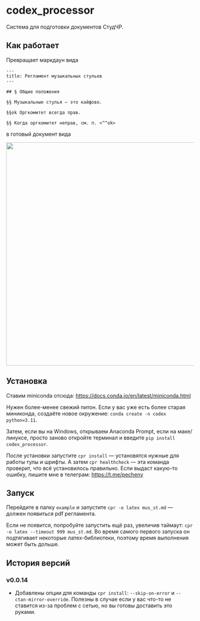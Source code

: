 # codex_processor

Система для подготовки документов СтудЧР.

## Как работает

Превращает маркдаун вида

```
---
title: Регламент музыкальных стульев
---

## § Общие положения

§§ Музыкальные стулья — это кайфово.

§§ok Оргкомитет всегда прав.

§§ Когда оргкомитет неправ, см. п. <^^ok>
```

в готовый документ вида

<img src="mus_st.jpg" width="600" />

## Установка

Ставим miniconda отсюда: <https://docs.conda.io/en/latest/miniconda.html>

Нужен более-менее свежий питон. Если у вас уже есть более старая миниконда, создаёте новое окружение: `conda create -n codex python=3.11`.

Затем, если вы на Windows, открываем Anaconda Prompt, если на маке/линуксе, просто заново откройте терминал и введите `pip install codex_processor`.

После установки запустите `cpr install` — установятся нужные для работы тулы и шрифты. А затем `cpr healthcheck` — эта команда проверит, что всё установилось правильно. Если выдаст какую-то ошибку, пишите мне в телеграм: <https://t.me/pecheny>

## Запуск

Перейдите в папку `example` и запустите `cpr -o latex mus_st.md` — должен появиться pdf регламента.

Если не появится, попробуйте запустить ещё раз, увеличив таймаут: `cpr -o latex --timeout 999 mus_st.md`. Во время самого первого запуска он подтягивает некоторые латех-библиотеки, поэтому время выполнения может быть дольше.

## История версий

### v0.0.14

- Добавлены опции для команды `cpr install`: `--skip-on-error` и `--ctan-mirror-override`. Полезны в случае если у вас что-то не ставится из-за проблем с сетью, но вы готовы доставить это руками.